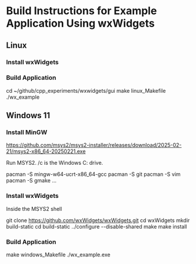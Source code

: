 # Build Instructions for Example Application Using wxWidgets


## Linux

### Install wxWidgets

### Build Application

cd ~/github/cpp_experiments/wxwidgets/gui
make linux_Makefile
./wx_example

## Windows 11

### Install MinGW

https://github.com/msys2/msys2-installer/releases/download/2025-02-21/msys2-x86_64-20250221.exe

Run MSYS2. /c is the Windows C: drive.

pacman -S mingw-w64-ucrt-x86_64-gcc
pacman -S git
pacman -S vim
pacman -S gmake
...

### Install wxWidgets

Inside the MSYS2 shell

git clone https://github.com/wxWidgets/wxWidgets.git
cd wxWidgets
mkdir build-static 
cd build-static
../configure --disable-shared
make
make install

### Build Application

make windows_Makefile
./wx_example.exe

